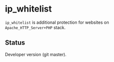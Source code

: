ip\_whitelist
=============

``ip_whitelist`` is additional protection for websites on ``Apache_HTTP_Server+PHP`` stack.

Status
------

Developer version (git master).
